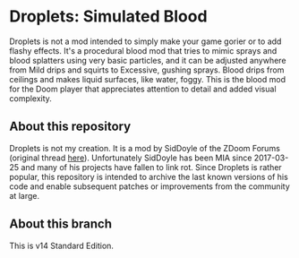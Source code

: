 # Droplets: Simulated Blood

Droplets is not a mod intended to simply make your game gorier or to add flashy effects. It's a procedural blood mod that tries to mimic sprays and blood splatters using very basic particles, and it can be adjusted anywhere from Mild drips and squirts to Excessive, gushing sprays. Blood drips from ceilings and makes liquid surfaces, like water, foggy. This is the blood mod for the Doom player that appreciates attention to detail and added visual complexity.

## About this repository

Droplets is not my creation. It is a mod by SidDoyle of the ZDoom Forums (original thread [here](https://forum.zdoom.org/viewtopic.php?f=46&t=46509)). Unfortunately SidDoyle has been MIA since 2017-03-25 and many of his projects have fallen to link rot. Since Droplets is rather popular, this repository is intended to archive the last known versions of his code and enable subsequent patches or improvements from the community at large. 

## About this branch

This is v14 Standard Edition.
